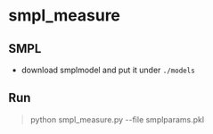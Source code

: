 # smpl_measure

## SMPL
- download smplmodel and put it under `./models`

## Run
> python smpl_measure.py --file smplparams.pkl
